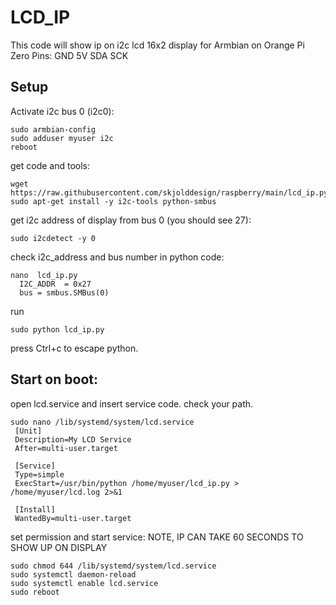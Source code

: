 # LCD_IP
This code will show ip on i2c lcd 16x2 display for Armbian on Orange Pi Zero
Pins: GND 5V SDA SCK

## Setup
Activate i2c bus 0 (i2c0):
```
sudo armbian-config
sudo adduser myuser i2c
reboot
```
get code and tools:
```
wget https://raw.githubusercontent.com/skjolddesign/raspberry/main/lcd_ip.py
sudo apt-get install -y i2c-tools python-smbus
```
get i2c address of display from bus 0 (you should see 27):
```
sudo i2cdetect -y 0
```
check i2c_address and bus number in python code:
```
nano  lcd_ip.py
  I2C_ADDR  = 0x27
  bus = smbus.SMBus(0)
```
run
```
sudo python lcd_ip.py
```
press Ctrl+c to escape python.

## Start on boot:
open lcd.service and insert service code. check your path.
```
sudo nano /lib/systemd/system/lcd.service
 [Unit]
 Description=My LCD Service
 After=multi-user.target

 [Service]
 Type=simple
 ExecStart=/usr/bin/python /home/myuser/lcd_ip.py > /home/myuser/lcd.log 2>&1

 [Install]
 WantedBy=multi-user.target
```
set permission and start service: NOTE, IP CAN TAKE 60 SECONDS TO SHOW UP ON DISPLAY
```
sudo chmod 644 /lib/systemd/system/lcd.service
sudo systemctl daemon-reload
sudo systemctl enable lcd.service
sudo reboot
```
